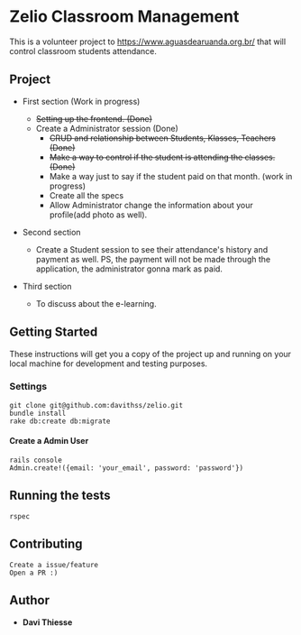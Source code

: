 # Zelio Classroom Management

This is a volunteer project to https://www.aguasdearuanda.org.br/ that will control classroom students attendance.

## Project

* First section (Work in progress)
  - ~~Setting up the frontend. (Done)~~
  - Create a Administrator session (Done)
    - ~~CRUD and relationship between Students, Klasses, Teachers (Done)~~
    - ~~Make a way to control if the student is attending the classes. (Done)~~
    - Make a way just to say if the student paid on that month. (work in progress)
    - Create all the specs
    - Allow Administrator change the information about your profile(add photo as well).
* Second section
  - Create a Student session to see their attendance's history and payment as well.
  PS, the payment will not be made through the application, the administrator gonna mark as paid.

* Third section
  - To discuss about the e-learning.

## Getting Started

These instructions will get you a copy of the project up and running on your local machine for development and testing purposes.

### Settings

```
git clone git@github.com:davithss/zelio.git
bundle install
rake db:create db:migrate
```
#### Create a Admin User
```
rails console
Admin.create!({email: 'your_email', password: 'password'})
```

## Running the tests

```
rspec
```

## Contributing
```
Create a issue/feature
Open a PR :)
```

## Author

* **Davi Thiesse**
